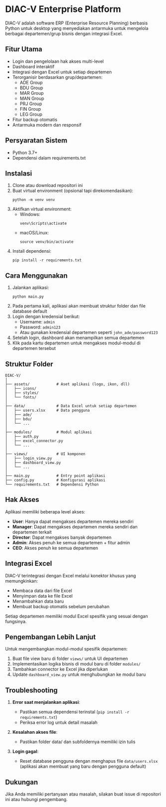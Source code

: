 # DIAC-V Enterprise Platform

DIAC-V adalah software ERP (Enterprise Resource Planning) berbasis Python untuk desktop yang menyediakan antarmuka untuk mengelola berbagai departemen/grup bisnis dengan integrasi Excel.

## Fitur Utama

- Login dan pengelolaan hak akses multi-level
- Dashboard interaktif
- Integrasi dengan Excel untuk setiap departemen
- Terorganisir berdasarkan grup/departemen:
  - ADE Group
  - BDU Group
  - MAR Group
  - MAN Group
  - PRJ Group
  - FIN Group
  - LEG Group
- Fitur backup otomatis
- Antarmuka modern dan responsif

## Persyaratan Sistem

- Python 3.7+
- Dependensi dalam requirements.txt

## Instalasi

1. Clone atau download repositori ini
2. Buat virtual environment (opsional tapi direkomendasikan):
   ```
   python -m venv venv
   ```
3. Aktifkan virtual environment:
   - Windows:
     ```
     venv\Scripts\activate
     ```
   - macOS/Linux:
     ```
     source venv/bin/activate
     ```
4. Install dependensi:
   ```
   pip install -r requirements.txt
   ```

## Cara Menggunakan

1. Jalankan aplikasi:
   ```
   python main.py
   ```
2. Pada pertama kali, aplikasi akan membuat struktur folder dan file database default
3. Login dengan kredensial berikut:
   - Username: `admin`
   - Password: `admin123`
   - Atau gunakan kredensial departemen seperti `john_ade/password123`
4. Setelah login, dashboard akan menampilkan semua departemen
5. Klik pada kartu departemen untuk mengakses modul-modul di departemen tersebut

## Struktur Folder

```
DIAC-V/
│
├── assets/            # Aset aplikasi (logo, ikon, dll)
│   ├── icons/
│   ├── styles/
│   └── fonts/
│
├── data/              # Data Excel untuk setiap departemen
│   ├── users.xlsx     # Data pengguna
│   ├── ade/
│   ├── bdu/
│   └── ...
│
├── modules/           # Modul aplikasi
│   ├── auth.py
│   ├── excel_connector.py
│   └── ...
│
├── views/             # UI komponen
│   ├── login_view.py
│   ├── dashboard_view.py
│   └── ...
│
├── main.py            # Entry point aplikasi
├── config.py          # Konfigurasi aplikasi
└── requirements.txt   # Dependensi Python
```

## Hak Akses

Aplikasi memiliki beberapa level akses:

- **User**: Hanya dapat mengakses departemen mereka sendiri
- **Manager**: Dapat mengakses departemen mereka sendiri dan departemen terkait
- **Director**: Dapat mengakses banyak departemen
- **Admin**: Akses penuh ke semua departemen + fitur admin
- **CEO**: Akses penuh ke semua departemen

## Integrasi Excel

DIAC-V terintegrasi dengan Excel melalui konektor khusus yang memungkinkan:

- Membaca data dari file Excel
- Menyimpan data ke file Excel
- Menambahkan data baru
- Membuat backup otomatis sebelum perubahan

Setiap departemen memiliki modul Excel spesifik yang sesuai dengan fungsinya.

## Pengembangan Lebih Lanjut

Untuk mengembangkan modul-modul spesifik departemen:

1. Buat file view baru di folder `views/` untuk UI departemen
2. Implementasikan logika bisnis di modul baru di folder `modules/`
3. Tambahkan connector ke Excel jika diperlukan
4. Update `dashboard_view.py` untuk menghubungkan ke modul baru

## Troubleshooting

1. **Error saat menjalankan aplikasi**:

   - Pastikan semua dependensi terinstal (`pip install -r requirements.txt`)
   - Periksa error log untuk detail masalah

2. **Kesalahan akses file**:

   - Pastikan folder data/ dan subfoldernya memiliki izin tulis

3. **Login gagal**:
   - Reset database pengguna dengan menghapus file `data/users.xlsx` (aplikasi akan membuat yang baru dengan pengguna default)

## Dukungan

Jika Anda memiliki pertanyaan atau masalah, silakan buat issue di repositori ini atau hubungi pengembang.
